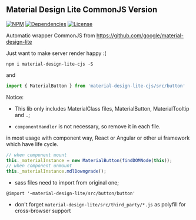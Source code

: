 ## Material Design Lite CommonJS Version

[![NPM](https://img.shields.io/npm/v/material-design-lite-cjs.svg?style=flat-square)](https://npmjs.org/package/material-design-lite-cjs)
[![Dependencies](https://img.shields.io/david/morlay/material-design-lite-cjs.svg?style=flat-square)](https://david-dm.org/morlay/material-design-lite-cjs)
[![License](https://img.shields.io/npm/l/material-design-lite-cjs.svg?style=flat-square)](https://npmjs.org/package/material-design-lite-cjs)

Automatic wrapper CommonJS from https://github.com/google/material-design-lite

Just want to make server render happy :(


```
npm i material-design-lite-cjs -S
```

and

```js
import { MaterialButton } from 'material-design-lite-cjs/src/button'
```

Notice:

* This lib only includes MaterialClass files, MaterialButton, MaterialTooltip and ..;

* `componentHandler` is not necessary, so remove it in each file.

in most usage with component way, React or Angular or other ui framework which have life cycle.

```js
// when component mount
this._materialInstance = new MaterialButton(findDOMNode(this));
// when component unmount
this._materialInstance.mdlDowngrade();
```

* sass files need to import from original one;

```
@import '~material-design-lite/src/button/button'
```

* don't forget `material-design-lite/src/third_party/*.js` as polyfill for cross-browser support